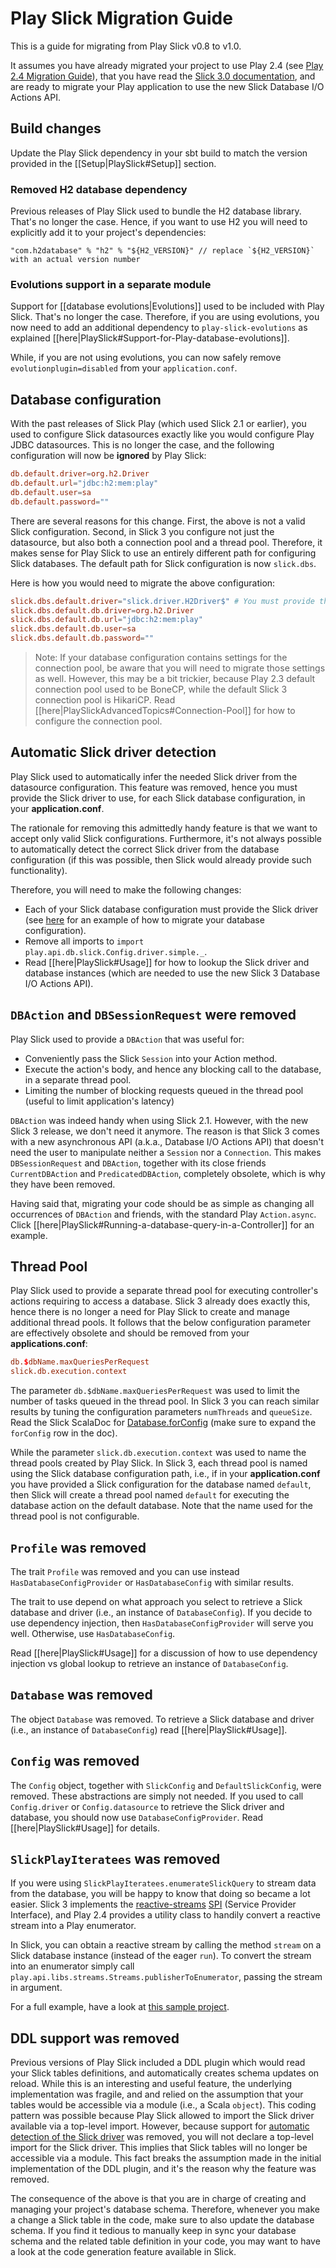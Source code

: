 # Play Slick Migration Guide

This is a guide for migrating from Play Slick v0.8 to v1.0.

It assumes you have already migrated your project to use Play 2.4 (see [Play 2.4 Migration Guide]), that you have read the [Slick 3.0 documentation], and are ready to migrate your Play application to use the new Slick Database I/O Actions API.

[Play 2.4 Migration Guide]: https://www.playframework.com/documentation/2.4.x/Migration24
[Slick 3.0 documentation]: http://slick.typesafe.com/docs/

## Build changes

Update the Play Slick dependency in your sbt build to match the version provided in the [[Setup|PlaySlick#Setup]] section.

### Removed H2 database dependency

Previous releases of Play Slick used to bundle the H2 database library. That's no longer the case. Hence, if you want to use H2 you will need to explicitly add it to your project's dependencies:

```
"com.h2database" % "h2" % "${H2_VERSION}" // replace `${H2_VERSION}` with an actual version number
```

### Evolutions support in a separate module

Support for [[database evolutions|Evolutions]] used to be included with Play Slick. That's no longer the case. Therefore, if you are using evolutions, you now need to add an additional dependency to `play-slick-evolutions` as explained [[here|PlaySlick#Support-for-Play-database-evolutions]].

While, if you are not using evolutions, you can now safely remove `evolutionplugin=disabled` from your `application.conf`.

## Database configuration

With the past releases of Slick Play (which used Slick 2.1 or earlier), you used to configure Slick datasources exactly like you would configure Play JDBC datasources. This is no longer the case, and the following configuration will now be **ignored** by Play Slick:

```conf
db.default.driver=org.h2.Driver
db.default.url="jdbc:h2:mem:play"
db.default.user=sa
db.default.password=""
```

There are several reasons for this change. First, the above is not a valid Slick configuration. Second, in Slick 3 you configure not just the datasource, but also both a connection pool and a thread pool. Therefore, it makes sense for Play Slick to use an entirely different path for configuring Slick databases. The default path for Slick configuration is now `slick.dbs`.

Here is how you would need to migrate the above configuration:

```conf
slick.dbs.default.driver="slick.driver.H2Driver$" # You must provide the required Slick driver! 
slick.dbs.default.db.driver=org.h2.Driver
slick.dbs.default.db.url="jdbc:h2:mem:play"
slick.dbs.default.db.user=sa
slick.dbs.default.db.password=""
```

> Note: If your database configuration contains settings for the connection pool, be aware that you will need to migrate those settings as well. However, this may be a bit trickier, because Play 2.3 default connection pool used to be BoneCP, while the default Slick 3 connection pool is HikariCP. Read [[here|PlaySlickAdvancedTopics#Connection-Pool]] for how to configure the connection pool.

## Automatic Slick driver detection

Play Slick used to automatically infer the needed Slick driver from the datasource configuration. This feature was removed, hence you must provide the Slick driver to use, for each Slick database configuration, in your **application.conf**.

The rationale for removing this admittedly handy feature is that we want to accept only valid Slick configurations. Furthermore, it's not always possible to automatically detect the correct Slick driver from the database configuration (if this was possible, then Slick would already provide such functionality).

Therefore, you will need to make the following changes:

  * Each of your Slick database configuration must provide the Slick driver (see [here](#Database-configuration) for an example of how to migrate your database configuration).
  * Remove all imports to `import play.api.db.slick.Config.driver.simple._`.
  * Read [[here|PlaySlick#Usage]] for how to lookup the Slick driver and database instances (which are needed to use the new Slick 3 Database I/O Actions API).

## `DBAction` and `DBSessionRequest` were removed

Play Slick used to provide a `DBAction` that was useful for:

* Conveniently pass the Slick `Session` into your Action method.
* Execute the action's body, and hence any blocking call to the database, in a separate thread pool.
* Limiting the number of blocking requests queued in the thread pool (useful to limit application's latency)

`DBAction` was indeed handy when using Slick 2.1. However, with the new Slick 3 release, we don't need it anymore. The reason is that Slick 3 comes with a new asynchronous API (a.k.a., Database I/O Actions API) that doesn't need the user to manipulate neither a `Session` nor a `Connection`. This makes `DBSessionRequest` and `DBAction`, together with its close friends `CurrentDBAction` and `PredicatedDBAction`, completely obsolete, which is why they have been removed.

Having said that, migrating your code should be as simple as changing all occurrences of `DBAction` and friends, with the standard Play `Action.async`. Click [[here|PlaySlick#Running-a-database-query-in-a-Controller]] for an example.

## Thread Pool

Play Slick used to provide a separate thread pool for executing controller's actions requiring to access a database. Slick 3 already does exactly this, hence there is no longer a need for Play Slick to create and manage additional thread pools. It follows that the below configuration parameter are effectively obsolete and should be removed from your **applications.conf**:

```conf
db.$dbName.maxQueriesPerRequest
slick.db.execution.context
```

The parameter `db.$dbName.maxQueriesPerRequest` was used to limit the number of tasks queued in the thread pool. In Slick 3 you can reach similar results by tuning the configuration parameters `numThreads` and `queueSize`. Read the Slick ScalaDoc for [Database.forConfig] (make sure to expand the `forConfig` row in the doc).

While the parameter `slick.db.execution.context` was used to name the thread pools created by Play Slick. In Slick 3, each thread pool is named using the Slick database configuration path, i.e., if in your **application.conf** you have provided a Slick configuration for the database named `default`, then Slick will create a thread pool named `default` for executing the database action on the default database. Note that the name used for the thread pool is not configurable.

[Database.forConfig]: http://slick.typesafe.com/doc/3.0.0/api/index.html#slick.jdbc.JdbcBackend$DatabaseFactoryDef@forConfig(String,Config,Driver):Database

## `Profile` was removed

The trait `Profile` was removed and you can use instead `HasDatabaseConfigProvider` or `HasDatabaseConfig` with similar results.

The trait to use depend on what approach you select to retrieve a Slick database and driver (i.e., an instance of `DatabaseConfig`). If you decide to use dependency injection, then `HasDatabaseConfigProvider` will serve you well. Otherwise, use `HasDatabaseConfig`.

Read [[here|PlaySlick#Usage]] for a discussion of how to use dependency injection vs global lookup to retrieve an instance of `DatabaseConfig`.

## `Database` was removed

The object `Database` was removed. To retrieve a Slick database and driver (i.e., an instance of `DatabaseConfig`) read [[here|PlaySlick#Usage]].

## `Config` was removed

The `Config` object, together with `SlickConfig` and `DefaultSlickConfig`, were removed. These abstractions are simply not needed. If you used to call `Config.driver` or `Config.datasource` to retrieve the Slick driver and database, you should now use `DatabaseConfigProvider`. Read [[here|PlaySlick#Usage]] for details.

## `SlickPlayIteratees` was removed

If you were using `SlickPlayIteratees.enumerateSlickQuery` to stream data from the database, you will be happy to know that doing so became a lot easier. Slick 3 implements the [reactive-streams] [SPI] (Service Provider Interface), and Play 2.4 provides a utility class to handily convert a reactive stream into a Play enumerator.

In Slick, you can obtain a reactive stream by calling the method `stream` on a Slick database instance (instead of the eager `run`). To convert the stream into an enumerator simply call `play.api.libs.streams.Streams.publisherToEnumerator`, passing the stream in argument.

For a full example, have a look at [this sample project](https://github.com/playframework/play-slick/tree/master/samples/iteratee).

[reactive-streams]: http://www.reactive-streams.org/
[SPI]: http://en.wikipedia.org/wiki/Service_provider_interface

## DDL support was removed

Previous versions of Play Slick included a DDL plugin which would read your Slick tables definitions, and automatically creates schema updates on reload. While this is an interesting and useful feature, the underlying implementation was fragile, and and relied on the assumption that your tables would be accessible via a module (i.e., a Scala `object`). This coding pattern was possible because Play Slick allowed to import the Slick driver available via a top-level import. However, because support for [automatic detection of the Slick driver](#Automatic-Slick-driver-detection) was removed, you will not declare a top-level import for the Slick driver. This implies that Slick tables will no longer be accessible via a module. This fact breaks the assumption made in the initial implementation of the DDL plugin, and it's the reason why the feature was removed.

The consequence of the above is that you are in charge of creating and managing your project's database schema. Therefore, whenever you make a change a Slick table in the code, make sure to also update the database schema. If you find it tedious to manually keep in sync your database schema and the related table definition in your code, you may want to have a look at the code generation feature available in Slick.